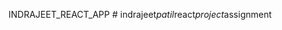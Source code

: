 INDRAJEET_REACT_APP
#   i n d r a j e e t _ p a t i l _ r e a c t _ p r o j e c t _ a s s i g n m e n t  
 